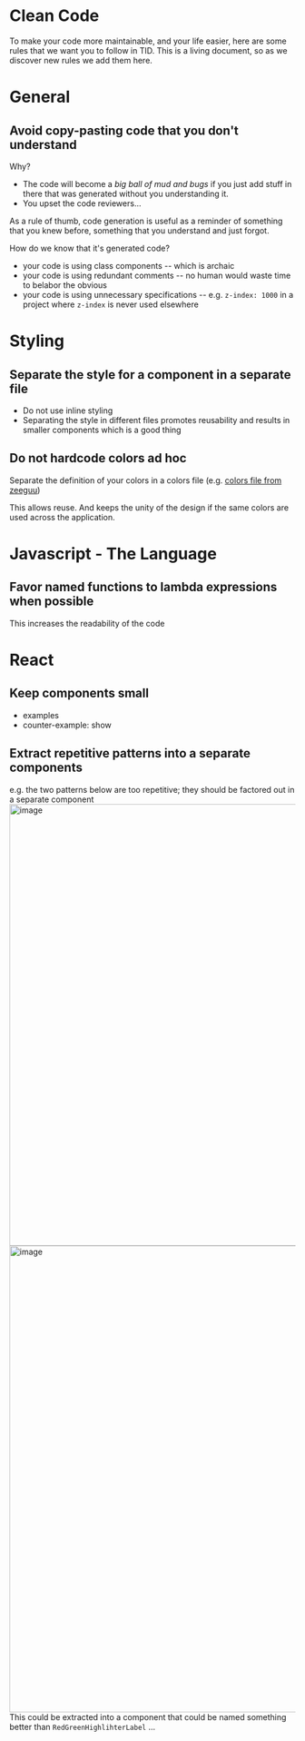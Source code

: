 # Clean Code

To make your code more maintainable, and your life easier, here are some rules that we want you to follow in TID. This is a living document, so as we discover new rules we add them here.





# General

## Avoid copy-pasting code that you don't understand

Why?
- The code will become a *big ball of mud and bugs* if you just add stuff in there that was generated without you understanding it. 
- You upset the code reviewers...

As a rule of thumb, code generation is useful as a reminder of something that you knew before, something that you understand and just forgot. 

How do we know that it's generated code?
- your code is using class components -- which is archaic
- your code is using redundant comments -- no human would waste time to belabor the obvious
- your code is using unnecessary specifications -- e.g. `z-index: 1000` in a project where `z-index` is never used elsewhere


# Styling

## Separate the style for a component in a separate file
- Do not use inline styling
- Separating the style in different files promotes reusability and results in smaller components which is a good thing


## Do not hardcode colors ad hoc 
Separate the definition of your colors in a colors file (e.g. [colors file from zeeguu](https://github.com/zeeguu/web/blob/master/src/components/colors.js))

This allows reuse. And keeps the unity of the design if the same colors are used across the application. 



# Javascript - The Language

## Favor named functions to lambda expressions when possible
This increases the readability of the code


# React

## Keep components small
- examples 
- counter-example: show 

## Extract repetitive patterns into a separate components
e.g. the two patterns below are too repetitive; they should be factored out in a separate component
<img width="778" alt="image" src="https://github.com/user-attachments/assets/c0417216-c537-474b-b64e-9c039a2f86e6">
<img width="822" alt="image" src="https://github.com/user-attachments/assets/85b15686-71c7-4dcd-9203-36a6877634e4">
This could be extracted into a component that could be named something better than `RedGreenHighlihterLabel` ... 

